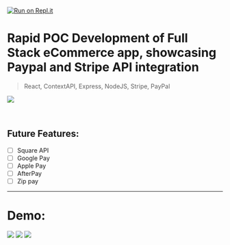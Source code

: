 [![Run on Repl.it](https://repl.it/badge/github/DouggyC/payment_apis)](https://repl.it/github/DouggyC/payment_apis)
# Rapid POC Development of Full Stack eCommerce app, showcasing Paypal and Stripe API integration

> React, ContextAPI, Express, NodeJS, Stripe, PayPal


![](demo_images/layout.png)


<br>

## Future Features:

- [ ] Square API 
- [ ] Google Pay 
- [ ] Apple Pay 
- [ ] AfterPay
- [ ] Zip pay

<hr />

# Demo:

![](demo_images/demo1.gif)
![](demo_images/demo2.gif)
![](demo_images/demo3.gif)


